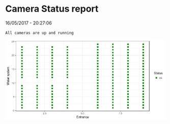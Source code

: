 Camera Status report
================
16/05/2017 - 20:27:06

    All cameras are up and running

![](camreport_files/figure-markdown_github/unnamed-chunk-2-1.png)
